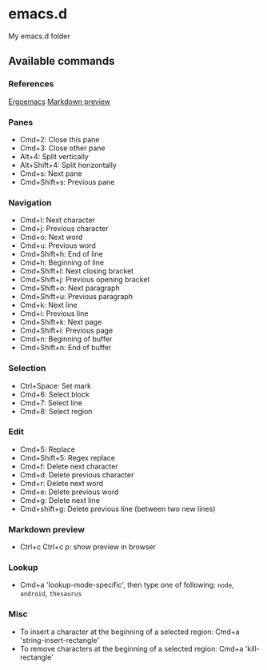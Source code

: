emacs.d
=======
My emacs.d folder

## Available commands

### References
[Ergoemacs](https://ergoemacs.github.io/)
[Markdown preview](http://jblevins.org/projects/markdown-mode/)

### Panes

- Cmd+2:         Close this pane
- Cmd+3:         Close other pane
- Alt+4:         Split vertically
- Alt+Shift+4:   Split horizontally
- Cmd+s:         Next pane
- Cmd+Shift+s:   Previous pane

### Navigation

- Cmd+l:         Next character
- Cmd+j:         Previous character
- Cmd+o:         Next word
- Cmd+u:         Previous word
- Cmd+Shift+h:   End of line
- Cmd+h:         Beginning of line
- Cmd+Shift+l:   Next closing bracket
- Cmd+Shift+j:   Previous opening bracket
- Cmd+Shift+o:   Next paragraph
- Cmd+Shift+u:   Previous paragraph
- Cmd+k:         Next line
- Cmd+i:         Previous line
- Cmd+Shift+k:   Next page
- Cmd+Shift+i:   Previous page
- Cmd+n:         Beginning of buffer
- Cmd+Shift+n:   End of buffer

### Selection

- Ctrl+Space:    Set mark
- Cmd+6:         Select block
- Cmd+7:         Select line
- Cmd+8:         Select region

### Edit

- Cmd+5:         Replace
- Cmd+Shift+5:   Regex replace
- Cmd+f:         Delete next character
- Cmd+d:         Delete previous character
- Cmd+r:         Delete next word
- Cmd+e:         Delete previous word
- Cmd+g:         Delete next line
- Cmd+shift+g:   Delete previous line (between two new lines)

### Markdown preview

- Ctrl+c Ctrl+c p: show preview in browser


### Lookup

- Cmd+a 'lookup-mode-specific', then type one of following: `node`, `android`, `thesaurus`

### Misc

- To insert a character at the beginning of a selected region:  Cmd+a 'string-insert-rectangle'
- To remove characters at the beginning of a selected region: Cmd+a 'kill-rectangle'
